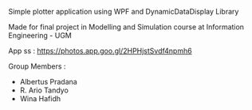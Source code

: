 Simple plotter application using WPF and DynamicDataDisplay Library

Made for final project in Modelling and Simulation course at Information Engineering - UGM

App ss : https://photos.app.goo.gl/2HPHjstSvdf4npmh6

Group Members :
- Albertus Pradana
- R. Ario Tandyo
- Wina Hafidh
